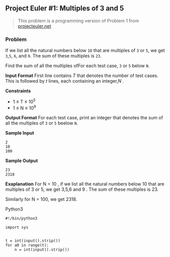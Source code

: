 ## Project Euler #1: Multiples of 3 and 5
> This problem is a programming version of Problem 1 from <a href="projecteuler.net" >projecteuler.net</a>

### Problem
If we list all the natural numbers below `10` that are multiples of `3` or `5`, we get `3`,`5`, `6`, and `9`. The sum of these multiples is `23`.

Find the sum of all the multiples ofFor each test case, `3` or `5` below `N`. 

**Input Format**
First line contains *T*  that denotes the number of test cases. This is followed by *t* lines, each containing an integer,*N* .

**Constraints**
- 1 ≤ T ≤ 10<sup>5</sup>
- 1 ≤ N ≤ 10<sup>9</sup>

**Output Format**
For each test case, print an integer that denotes the sum of all the multiples of `3` or `5` beelow `N`.

**Sample Input**
```
2
10
100
```
**Sample Output**
```
23
2318
```
**Exaplanation**
For N = 10 , if we list all the natural numbers below 10 that are multiples of 3 or 5, we get 3,5,6 and 9 . The sum of these multiples is 23.

Similarly for N = 100, we get 2318.

Python3
```
#!/bin/python3

import sys


t = int(input().strip())
for a0 in range(t):
    n = int(input().strip())

```
